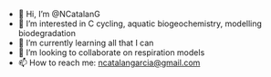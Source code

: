 - 👋 Hi, I’m @NCatalanG
- 👀 I’m interested in C cycling, aquatic biogeochemistry, modelling biodegradation
- 🌱 I’m currently learning all that I can
- 💞️ I’m looking to collaborate on respiration models
- 📫 How to reach me: ncatalangarcia@gmail.com

<!---
NCatalanG/NCatalanG is a ✨ special ✨ repository because its `README.md` (this file) appears on your GitHub profile.
You can click the Preview link to take a look at your changes.
--->
